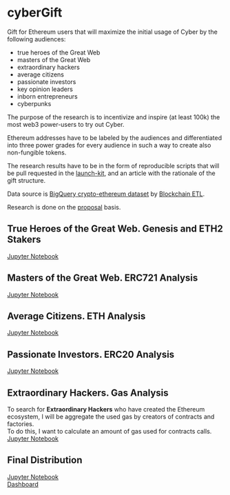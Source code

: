 # cyberGift

Gift for Ethereum users that will maximize the initial usage of Cyber by the following audiences:

- true heroes of the Great Web
- masters of the Great Web
- extraordinary hackers
- average citizens
- passionate investors
- key opinion leaders
- inborn entrepreneurs
- cyberpunks  

The purpose of the research is to incentivize and inspire (at least 100k) the most web3 power-users to try out Cyber.

Ethereum addresses have to be labeled by the audiences and differentiated into three power grades for every audience 
in such a way to create also non-fungible tokens.

The research results have to be in the form of reproducible scripts that will be pull requested in the 
[launch-kit](https://github.com/cybercongress/launch-kit), and an article with the rationale of the gift structure.

Data source is [BigQuery crypto-ethereum dataset](https://console.cloud.google.com/bigquery?d=crypto_ethereum&p=bigquery-public-data&page=dataset&project=cosmic-keep-223223) 
by [Blockchain ETL](https://github.com/blockchain-etl).

Research is done on the [proposal](https://cyber.page/governance/20) basis.

## True Heroes of the Great Web. Genesis and ETH2 Stakers

[Jupyter Notebook](heroes__genesis_and_eth2_stakers.ipynb)

## Masters of the Great Web. ERC721 Analysis

[Jupyter Notebook](masters__erc721_analysis.ipynb)

## Average Citizens. ETH Analysis

[Jupyter Notebook](average_citizens__eth_analysis.ipynb)

## Passionate Investors. ERC20 Analysis

[Jupyter Notebook](passionate_investors__erc20_analysis.ipynb)

## Extraordinary Hackers. Gas Analysis

To search for **Extraordinary Hackers** who have created the Ethereum ecosystem, I will be aggregate the used gas by creators of contracts and factories.  
To do this, I want to calculate an amount of gas used for contracts calls.  
[Jupyter Notebook](extraordinary_hackers__gas_analysis.ipynb)

## Final Distribution

[Jupyter Notebook](final_distribution.ipynb)  
[Dashboard](https://datastudio.google.com/u/0/reporting/53e1c28b-9f10-497c-9b5b-9f2a4749450b)
